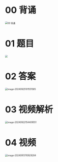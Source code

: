 # 00 背诵

<img src="https://cvp.oss-cn-shanghai.aliyuncs.com/202409251724266.png" alt="00 背诵" style="zoom:50%;" />



# 01 题目

<img src="https://cvp.oss-cn-shanghai.aliyuncs.com/202409121822527.png" style="zoom:50%;" />



# 02 答案

<img src="https://cvp.oss-cn-shanghai.aliyuncs.com/202409251015828.png" alt="image-20240925101551565" style="zoom:50%;" />



# 03 视频解析

<img src="https://cvp.oss-cn-shanghai.aliyuncs.com/202409221544223.png" alt="image-20240922154409551" style="zoom:50%;" />



# 04 视频

<img src="https://cvp.oss-cn-shanghai.aliyuncs.com/202409131109450.png" alt="image-20240913110929284" style="zoom:50%;" />
